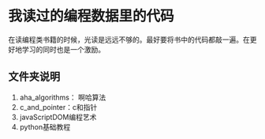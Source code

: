 # 我读过的编程数据里的代码
在读编程类书籍的时候，光读是远远不够的。最好要将书中的代码都敲一遍。在更好地学习的同时也是一个激励。

## 文件夹说明
1. aha_algorithms： 啊哈算法
2. c_and_pointer：c和指针
3. javaScriptDOM编程艺术
4. python基础教程
